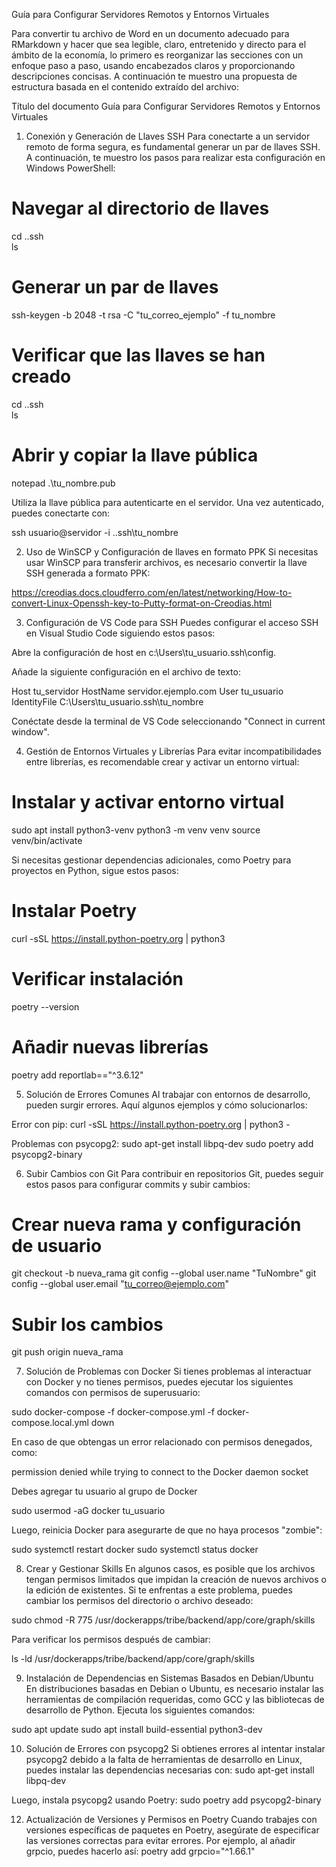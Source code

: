 Guía para Configurar Servidores Remotos y Entornos Virtuales


Para convertir tu archivo de Word en un documento adecuado para RMarkdown y hacer que sea legible, claro, entretenido y directo para el ámbito de la economía, lo primero es reorganizar las secciones con un enfoque paso a paso, usando encabezados claros y proporcionando descripciones concisas. A continuación te muestro una propuesta de estructura basada en el contenido extraído del archivo:

Título del documento
Guía para Configurar Servidores Remotos y Entornos Virtuales

1. Conexión y Generación de Llaves SSH
Para conectarte a un servidor remoto de forma segura, es fundamental generar un par de llaves SSH. A continuación, te muestro los pasos para realizar esta configuración en Windows PowerShell:

# Navegar al directorio de llaves
cd .\.ssh\
ls

# Generar un par de llaves
ssh-keygen -b 2048 -t rsa -C "tu_correo_ejemplo" -f tu_nombre

# Verificar que las llaves se han creado
cd .\.ssh\
ls

# Abrir y copiar la llave pública
notepad .\tu_nombre.pub

Utiliza la llave pública para autenticarte en el servidor. Una vez autenticado, puedes conectarte con:

ssh usuario@servidor -i .\.ssh\tu_nombre

2. Uso de WinSCP y Configuración de llaves en formato PPK
Si necesitas usar WinSCP para transferir archivos, es necesario convertir la llave SSH generada a formato PPK:

https://creodias.docs.cloudferro.com/en/latest/networking/How-to-convert-Linux-Openssh-key-to-Putty-format-on-Creodias.html

3. Configuración de VS Code para SSH
Puedes configurar el acceso SSH en Visual Studio Code siguiendo estos pasos:

Abre la configuración de host en c:\Users\tu_usuario\.ssh\config.

Añade la siguiente configuración en el archivo de texto:

Host tu_servidor
    HostName servidor.ejemplo.com
    User tu_usuario
    IdentityFile C:\Users\tu_usuario\.ssh\tu_nombre

Conéctate desde la terminal de VS Code seleccionando "Connect in current window".

4. Gestión de Entornos Virtuales y Librerías
Para evitar incompatibilidades entre librerías, es recomendable crear y activar un entorno virtual:

# Instalar y activar entorno virtual
sudo apt install python3-venv
python3 -m venv venv
source venv/bin/activate

Si necesitas gestionar dependencias adicionales, como Poetry para proyectos en Python, sigue estos pasos:

# Instalar Poetry
curl -sSL https://install.python-poetry.org | python3

# Verificar instalación
poetry --version

# Añadir nuevas librerías
poetry add reportlab=="^3.6.12"

5. Solución de Errores Comunes
Al trabajar con entornos de desarrollo, pueden surgir errores. Aquí algunos ejemplos y cómo solucionarlos:

Error con pip:
curl -sSL https://install.python-poetry.org | python3 -

Problemas con psycopg2:
sudo apt-get install libpq-dev
sudo poetry add psycopg2-binary

6. Subir Cambios con Git
Para contribuir en repositorios Git, puedes seguir estos pasos para configurar commits y subir cambios:

# Crear nueva rama y configuración de usuario
git checkout -b nueva_rama
git config --global user.name "TuNombre"
git config --global user.email "tu_correo@ejemplo.com"

# Subir los cambios
git push origin nueva_rama

7. Solución de Problemas con Docker
Si tienes problemas al interactuar con Docker y no tienes permisos, puedes ejecutar los siguientes comandos con permisos de superusuario:

sudo docker-compose -f docker-compose.yml -f docker-compose.local.yml down

En caso de que obtengas un error relacionado con permisos denegados, como:

permission denied while trying to connect to the Docker daemon socket

Debes agregar tu usuario al grupo de Docker

sudo usermod -aG docker tu_usuario

Luego, reinicia Docker para asegurarte de que no haya procesos "zombie":

sudo systemctl restart docker
sudo systemctl status docker

8. Crear y Gestionar Skills
En algunos casos, es posible que los archivos tengan permisos limitados que impidan la creación de nuevos archivos o la edición de existentes. Si te enfrentas a este problema, puedes cambiar los permisos del directorio o archivo deseado:

sudo chmod -R 775 /usr/dockerapps/tribe/backend/app/core/graph/skills

Para verificar los permisos después de cambiar:

ls -ld /usr/dockerapps/tribe/backend/app/core/graph/skills

9. Instalación de Dependencias en Sistemas Basados en Debian/Ubuntu
En distribuciones basadas en Debian o Ubuntu, es necesario instalar las herramientas de compilación requeridas, como GCC y las bibliotecas de desarrollo de Python. Ejecuta los siguientes comandos:

sudo apt update
sudo apt install build-essential python3-dev

10. Solución de Errores con psycopg2
Si obtienes errores al intentar instalar psycopg2 debido a la falta de herramientas de desarrollo en Linux, puedes instalar las dependencias necesarias con:
sudo apt-get install libpq-dev

Luego, instala psycopg2 usando Poetry:
sudo poetry add psycopg2-binary

12. Actualización de Versiones y Permisos en Poetry
Cuando trabajes con versiones específicas de paquetes en Poetry, asegúrate de especificar las versiones correctas para evitar errores. Por ejemplo, al añadir grpcio, puedes hacerlo así:
poetry add grpcio="^1.66.1"




